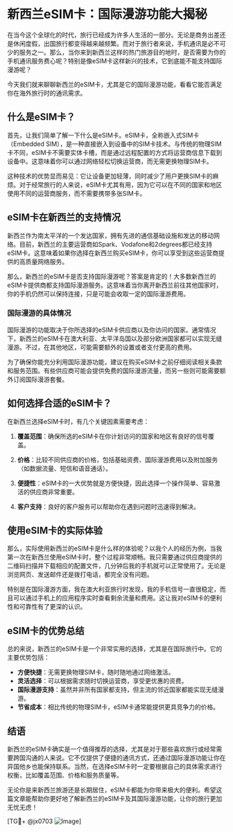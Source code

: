 # 新西兰eSIM卡：国际漫游功能大揭秘

在当今这个全球化的时代，旅行已经成为许多人生活的一部分。无论是商务出差还是休闲度假，出国旅行都变得越来越频繁。而对于旅行者来说，手机通讯是必不可少的服务之一。那么，当你来到新西兰这样的热门旅游目的地时，是否需要为你的手机通讯服务费心呢？特别是像eSIM卡这样新兴的技术，它到底能不能支持国际漫游呢？

今天我们就来聊聊新西兰的eSIM卡，尤其是它的国际漫游功能，看看它能否满足你在海外旅行时的通讯需求。

## 什么是eSIM卡？

首先，让我们简单了解一下什么是eSIM卡。eSIM卡，全称嵌入式SIM卡（Embedded SIM），是一种直接嵌入到设备中的SIM卡技术。与传统的物理SIM卡不同，eSIM卡不需要实体卡槽，而是通过远程配置的方式将运营商信息下载到设备中。这意味着你可以通过网络轻松切换运营商，而无需更换物理SIM卡。

这种技术的优势显而易见：它让设备更加轻薄，同时减少了用户更换SIM卡的麻烦。对于经常旅行的人来说，eSIM卡尤其有用，因为它可以在不同的国家和地区使用不同的运营商服务，而不需要携带多张SIM卡。

## eSIM卡在新西兰的支持情况

新西兰作为南太平洋的一个发达国家，拥有先进的通信基础设施和发达的移动网络。目前，新西兰的主要运营商如Spark、Vodafone和2degrees都已经支持eSIM卡。这意味着如果你选择在新西兰购买eSIM卡，你可以享受到这些运营商提供的高质量网络服务。

那么，新西兰的eSIM卡是否支持国际漫游呢？答案是肯定的！大多数新西兰的eSIM卡提供商都支持国际漫游服务。这意味着当你离开新西兰前往其他国家时，你的手机仍然可以保持连接，只是可能会收取一定的国际漫游费用。

### 国际漫游的具体情况

国际漫游的功能取决于你所选择的eSIM卡供应商以及你访问的国家。通常情况下，新西兰的eSIM卡在澳大利亚、太平洋岛国以及部分欧洲国家都可以实现无缝漫游。不过，在其他地区，可能需要额外的设置或者支付更高的费用。

为了确保你能充分利用国际漫游功能，建议在购买eSIM卡之前仔细阅读相关条款和服务范围。有些供应商可能会提供免费的国际漫游流量，而另一些则可能需要额外订阅国际漫游套餐。

## 如何选择合适的eSIM卡？

在新西兰选择eSIM卡时，有几个关键因素需要考虑：

1. **覆盖范围**：确保所选的eSIM卡在你计划访问的国家和地区有良好的信号覆盖。
   
2. **价格**：比较不同供应商的价格，包括基础资费、国际漫游费用以及附加服务（如数据流量、短信和语音通话）。

3. **便捷性**：eSIM卡的一大优势就是方便快捷，因此选择一个操作简单、容易激活的供应商非常重要。

4. **客户支持**：良好的客户服务可以帮助你在遇到问题时迅速得到解决。

## 使用eSIM卡的实际体验

那么，实际使用新西兰的eSIM卡是什么样的体验呢？以我个人的经历为例，当我第一次在新西兰使用eSIM卡时，整个过程非常顺畅。我只需要通过供应商提供的二维码扫描并下载相应的配置文件，几分钟后我的手机就可以正常使用了。无论是浏览网页、发送邮件还是拨打电话，都完全没有问题。

特别是在国际漫游方面，我在澳大利亚旅行时发现，我的手机信号一直很稳定，而且可以通过手机上的应用程序实时查看剩余流量和费用。这让我对eSIM卡的便利性和可靠性有了更深的认识。

## eSIM卡的优势总结

总的来说，新西兰的eSIM卡是一个非常实用的选择，尤其是在国际旅行中。它的主要优势包括：

- **方便快捷**：无需更换物理SIM卡，随时随地通过网络激活。
- **灵活选择**：可以根据需求随时切换运营商，享受更优惠的资费。
- **国际漫游支持**：虽然并非所有国家都支持，但主流的邻近国家都能实现无缝漫游。
- **节省成本**：相比传统的物理SIM卡，eSIM卡通常能提供更具竞争力的价格。

## 结语

新西兰的eSIM卡确实是一个值得推荐的选择，尤其是对于那些喜欢旅行或经常需要跨国沟通的人来说。它不仅提供了便捷的通讯方式，还通过国际漫游功能让你在异国他乡也能保持联系。当然，在选择eSIM卡时一定要根据自己的具体需求进行权衡，比如覆盖范围、价格和服务质量等。

无论你是来新西兰旅游还是长期居住，eSIM卡都能为你带来极大的便利。希望这篇文章能帮助你更好地了解新西兰的eSIM卡及其国际漫游功能，让你的旅行更加无忧无虑！

[TG💪+ @jx0703 ![Image](https://github.com/user-attachments/assets/dbca1d08-cadb-493c-b0ec-ad6f7a83f270)]